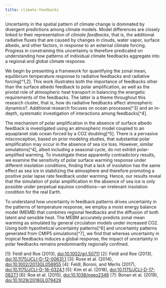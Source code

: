```yaml
---
title: climate-feedbacks 
---
```


<!-- A 75-100 word paragraph describing the motivation behind these projects -->

Uncertainty in the spatial pattern of climate change is dominated by divergent predictions among climate models. Model differences are closely linked to their representation of *climate feedbacks*, that is, the additional radiative fluxes that are caused by changes in clouds, water vapor, surface albedo, and other factors, in response to an external climate forcing. Progress in constraining this uncertainty is therefore predicated on understanding how patterns of individual climate feedbacks aggregate into a regional and global climate response.

We begin by presenting a framework for quantifying the zonal mean, equilibrium temperature response to radiative feedbacks and radiative forcing[^1,2]. This work illustrates both the importance of feedbacks other than the surface albedo feedback to polar amplification, as well as the pivotal role of atmospheric heat transport in balancing the energetic requirements of the feedbacks. The latter is a theme throughout this research cluster, that is, how do radiative feedbacks affect atmospheric dynamics?. Additional research focuses on ocean processes[^3] and an in-depth, systematic investigation of interactions among feedbacks[^4].

The mechanism of polar amplification in the absence of surface albedo feedback is investigated using an atmospheric model coupled to an aquaplanet slab ocean forced by a CO2 doubling[^5]. There is a pervasive misconception, based on prior modeling studies, that substantial polar amplification may occur in the absence of sea ice loss. However, similar simulations[^4], albeit including a seasonal cycle, do not exhibit polar-amplified warming. To investigate these apparently contradictory results, we examine the sensitivity of polar surface warming response under different insolation conditions, finding that a lack of insolation has the same effect as sea ice in stabilizing the atmosphere and therefore promoting a positive polar lapse rate feedback under warming. Hence, our results reveal that the simulation of polar amplification in the absence of sea ice is only possible under perpetual equinox conditions—an irrelevant insolation condition for the real Earth.

To understand how uncertainty in feedback patterns drives uncertainty in the patterns of temperature response, we employ a moist energy balance model (MEMB) that combines regional feedbacks and the diffusion of both latent and sensible heat. The MEBM accurately predicts zonal mean warming as simulated by general circulation models under increased CO2. Using both hypothetical uncertainty patterns[^6] and uncertainty patterns generated from CMIP5 simulations[^7], we find that whereas uncertainty in tropical feedbacks induces a global response, the impact of uncertainty in polar feedbacks remains predominantly regionally confined.

[1]: Feldl and Roe (2013), [doi:10.1002/grl.50711](https://doi.org/10.1002/grl.50711) 
[2]: Feldl and Roe (2013), [doi:10.1175/JCLI-D-12-00631.1](https://doi.org/10.1175/JCLI-D-12-00631.1)
[3]: Rose et al. (2014), [doi:10.1002/2013GL058955](https://doi.org/10.1002/2013GL058955)
[4]: Feldl, Boroni, and Merlis (2017), [doi:10.1175/JCLI-D-16-0324.1](https://doi.org/10.1175/JCLI-D-16-0324.1)
[5]: Kim et al. (2018), [doi:10.1175/JCLI-D-17-0627.1](https://doi.org/10.1175/JCLI-D-17-0627.1)
[6]: Roe et al. (2015), [doi:10.1038/ngeo2346](https://doi.org/10.1038/ngeo2346)
[7]: Bonan et al. (2019), [doi:10.1029/2018GL079429](https://doi.org/10.1029/2018GL079429)

